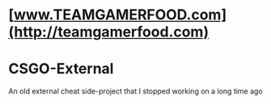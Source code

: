# [www.TEAMGAMERFOOD.com](http://teamgamerfood.com) #

# CSGO-External
An old external cheat side-project that I stopped working on a long time ago
